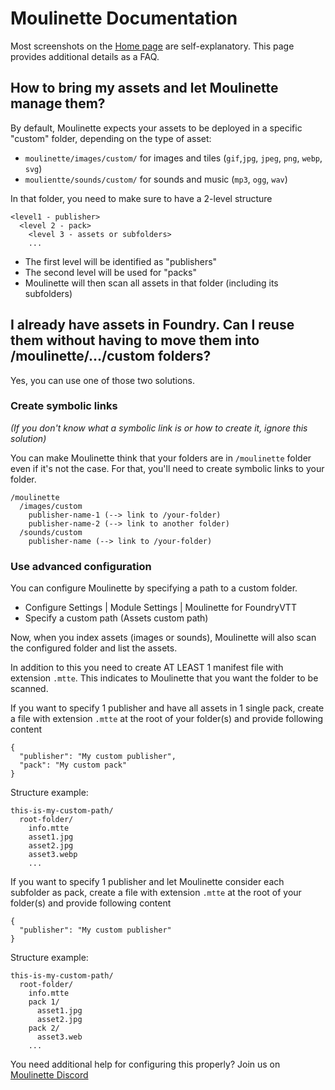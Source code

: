 # Moulinette Documentation

Most screenshots on the [Home page](..) are self-explanatory. 
This page provides additional details as a FAQ.

## How to bring my assets and let Moulinette manage them?

By default, Moulinette expects your assets to be deployed in a specific "custom" folder, depending on the type of asset:
* `moulinette/images/custom/` for images and tiles (`gif`,`jpg`, `jpeg`, `png`, `webp`, `svg`)
* `moulientte/sounds/custom/` for sounds and music (`mp3`, `ogg`, `wav`)

In that folder, you need to make sure to have a 2-level structure
```
<level1 - publisher>
  <level 2 - pack>
    <level 3 - assets or subfolders>
    ...
```

* The first level will be identified as "publishers"
* The second level will be used for "packs"
* Moulinette will then scan all assets in that folder (including its subfolders)

## I already have assets in Foundry. Can I reuse them without having to move them into /moulinette/.../custom folders?

Yes, you can use one of those two solutions.

### Create symbolic links

_(If you don't know what a symbolic link is or how to create it, ignore this solution)_

You can make Moulinette think that your folders are in `/moulinette` folder even if it's not the case. 
For that, you'll need to create symbolic links to your folder. 

```
/moulinette
  /images/custom
    publisher-name-1 (--> link to /your-folder)
    publisher-name-2 (--> link to another folder)
  /sounds/custom
    publisher-name (--> link to /your-folder)
```

### Use advanced configuration

You can configure Moulinette by specifying a path to a custom folder. 
* Configure Settings | Module Settings | Moulinette for FoundryVTT
* Specify a custom path (Assets custom path)

Now, when you index assets (images or sounds), Moulinette will also scan the configured folder and list the assets.

In addition to this you need to create AT LEAST 1 manifest file with extension `.mtte`. This indicates to Moulinette that you want the folder to be scanned.

If you want to specify 1 publisher and have all assets in 1 single pack, create a file with extension `.mtte` at the root of your folder(s) and provide following content
```
{
  "publisher": "My custom publisher",
  "pack": "My custom pack"
}
```

Structure example:
```
this-is-my-custom-path/
  root-folder/
    info.mtte
    asset1.jpg
    asset2.jpg
    asset3.webp
    ...
```

If you want to specify 1 publisher and let Moulinette consider each subfolder as pack, create a file with extension `.mtte` at the root of your folder(s) and provide following content
```
{
  "publisher": "My custom publisher"
}
```

Structure example:
```
this-is-my-custom-path/
  root-folder/
    info.mtte
    pack 1/
      asset1.jpg
      asset2.jpg
    pack 2/
      asset3.web
    ...
```

You need additional help for configuring this properly? Join us on [Moulinette Discord](https://discord.gg/xg3dcMQfP2)
